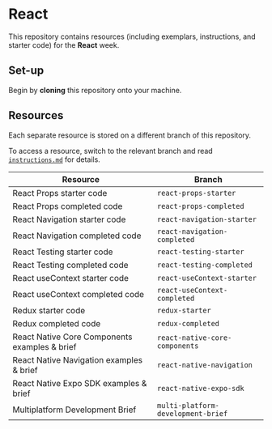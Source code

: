 # React

This repository contains resources (including exemplars, instructions, and starter code) for the **React** week.

## Set-up

Begin by **cloning** this repository onto your machine.

## Resources

Each separate resource is stored on a different branch of this repository.

To access a resource, switch to the relevant branch and read [`instructions.md`](./instructions.md) for details.

| Resource | Branch |
| --- | --- |
| React Props starter code | `react-props-starter` |
| React Props completed code | `react-props-completed` |
| React Navigation starter code | `react-navigation-starter` |
| React Navigation completed code | `react-navigation-completed` |
| React Testing starter code | `react-testing-starter` |
| React Testing completed code | `react-testing-completed` |
| React useContext starter code | `react-useContext-starter` |
| React useContext completed code | `react-useContext-completed` |
| Redux starter code | `redux-starter` |
| Redux completed code | `redux-completed` |
| React Native Core Components examples & brief | `react-native-core-components` |
| React Native Navigation examples & brief | `react-native-navigation` |
| React Native Expo SDK examples & brief | `react-native-expo-sdk` |
| Multiplatform Development Brief | `multi-platform-development-brief` |



